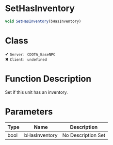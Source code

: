 # SetHasInventory
```js	
void SetHasInventory(bHasInventory)
```
# Class
✔ `Server: CDOTA_BaseNPC`  
✖ `Client: undefined`  

# Function Description
Set if this unit has an inventory.
# Parameters
Type|Name|Description
--|--|--
bool|bHasInventory|No Description Set
